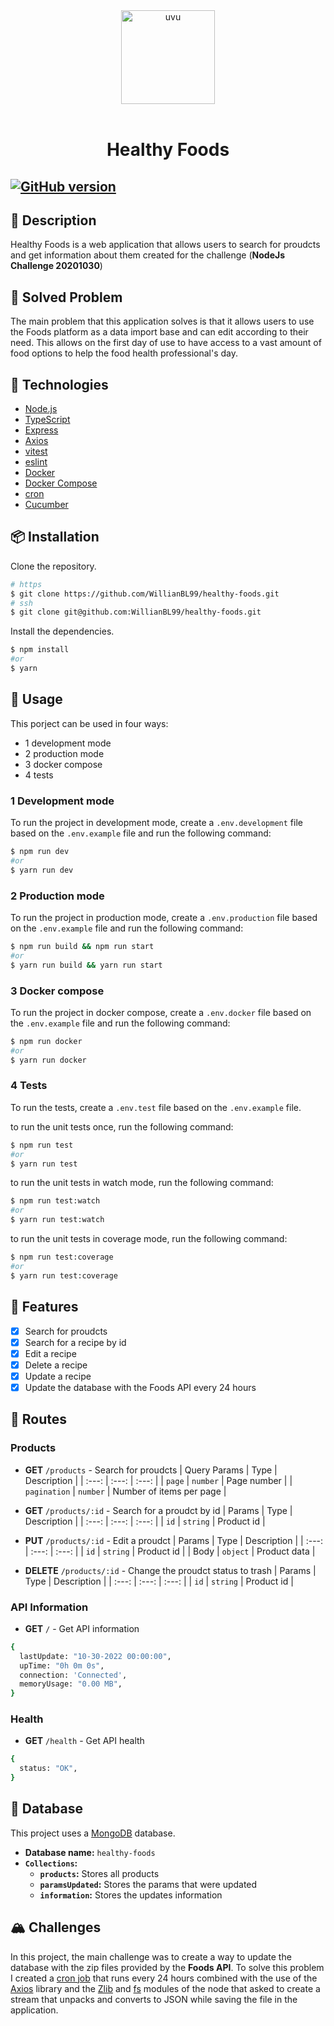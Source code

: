 <div align="center" >
  <img width="150px" src="https://user-images.githubusercontent.com/65803142/199424482-801fb17e-7f98-4d8e-ba55-b90b9cd9c92f.png" alt="uvu" width="400">
  <br>
  <br>
  <h1>Healthy Foods</h1>
</div>

[![GitHub version](https://badge.fury.io/gh/luizfelipe-dev%2Fhealthy-foods.svg)](https://badge.fury.io/gh/luizfelipe-dev%2Fhealthy-foods)
---

## 📝 Description

Healthy Foods is a web application that allows users to search for proudcts and get information about them created for the challenge (**NodeJs Challenge 20201030**)

## 📌 Solved Problem

The main problem that this application solves is that it allows users to use the Foods platform as a data import base and can edit according to their need. This allows on the first day of use to have access to a vast amount of food options to help the food health professional's day.

## 🚀 Technologies

- [Node.js](https://nodejs.org/en/)
- [TypeScript](https://www.typescriptlang.org/)
- [Express](https://expressjs.com/)
- [Axios](https://axios-http.com/ptbr/docs/intro)
- [vitest](https://vitest.dev/)
- [eslint](https://eslint.org/)
- [Docker](https://www.docker.com/)
- [Docker Compose](https://docs.docker.com/compose/)
- [cron](https://www.npmjs.com/package/cron)
- [Cucumber](https://cucumber.io/)


## 📦 Installation

Clone the repository.

```bash
# https
$ git clone https://github.com/WillianBL99/healthy-foods.git
# ssh
$ git clone git@github.com:WillianBL99/healthy-foods.git
```

Install the dependencies.

```bash
$ npm install
#or
$ yarn
```

## 🚀 Usage

This porject can be used in four ways:
- 1 development mode
- 2 production mode
- 3 docker compose
- 4 tests

### 1 Development mode

To run the project in development mode, create a `.env.development` file based on the `.env.example` file and run the following command:

```bash
$ npm run dev
#or
$ yarn run dev
```

### 2 Production mode

To run the project in production mode, create a `.env.production` file based on the `.env.example` file and run the following command:

```bash
$ npm run build && npm run start
#or
$ yarn run build && yarn run start
```

### 3 Docker compose

To run the project in docker compose, create a `.env.docker` file based on the `.env.example` file and run the following command:

```bash
$ npm run docker
#or
$ yarn run docker
```

### 4 Tests

To run the tests, create a `.env.test` file based on the `.env.example` file.

to run the unit tests once, run the following command:

```bash
$ npm run test
#or
$ yarn run test
```

to run the unit tests in watch mode, run the following command:

```bash
$ npm run test:watch
#or
$ yarn run test:watch
```

to run the unit tests in coverage mode, run the following command:

```bash
$ npm run test:coverage
#or
$ yarn run test:coverage
```

## 📌 Features

- [x] Search for proudcts
- [x] Search for a recipe by id
- [x] Edit a recipe
- [x] Delete a recipe
- [x] Update a recipe
- [x] Update the database with the Foods API every 24 hours

## 🔀 Routes

### Products

- **GET** `/products` - Search for proudcts
  | Query Params | Type | Description |
  | :---: | :---: | :---: |
  | `page` | `number` | Page number |
  | `pagination` | `number` | Number of items per page |

- **GET** `/products/:id` - Search for a proudct by id
  | Params | Type | Description |
  | :---: | :---: | :---: |
  | `id` | `string` | Product id |

- **PUT** `/products/:id` - Edit a proudct
  | Params | Type | Description |
  | :---: | :---: | :---: |
  | `id` | `string` | Product id |
  | Body | `object` | Product data |

- **DELETE** `/products/:id` - Change the proudct status to trash
  | Params | Type | Description |
  | :---: | :---: | :---: |
  | `id` | `string` | Product id |

### API Information

- **GET** `/` - Get API information
```bash
{
  lastUpdate: "10-30-2022 00:00:00",
  upTime: "0h 0m 0s",
  connection: 'Connected',
  memoryUsage: "0.00 MB",
}
```

### Health

- **GET** `/health` - Get API health
```bash
{
  status: "OK",
}
```

## 💽 Database

This project uses a [MongoDB](https://www.mongodb.com/) database.
- **Database name:** `healthy-foods`
- **`Collections`:**
  - **`products`:** Stores all products
  - **`paramsUpdated`:** Stores the params that were updated
  - **`information`:** Stores the updates information

## 🏔️ Challenges

In this project, the main challenge was to create a way to update the database with the zip files provided by the **Foods API**. To solve this problem I created a [cron job](https://www.npmjs.com/package/cron) that runs every 24 hours combined with the use of the [Axios](https://axios-http.com/ptbr/docs/intro) library and the [Zlib](https://nodejs.org/api/zlib.html) and [fs](https://nodejs.org/api/fs.html) modules of the node that asked to create a stream that unpacks and converts to JSON while saving the file in the application.